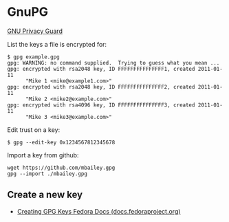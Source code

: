 # GnuPG

[GNU Privacy Guard](https://gnupg.org/)

List the keys a file is encrypted for:

    $ gpg example.gpg
    gpg: WARNING: no command supplied.  Trying to guess what you mean ...
    gpg: encrypted with rsa2048 key, ID FFFFFFFFFFFFFFF1, created 2011-01-11
          "Mike 1 <mike@example1.com>"
    gpg: encrypted with rsa2048 key, ID FFFFFFFFFFFFFFF2, created 2011-01-11
          "Mike 2 <mike2@example.com>"
    gpg: encrypted with rsa4096 key, ID FFFFFFFFFFFFFFF3, created 2011-01-11
          "Mike 3 <mike3@example.com>"


Edit trust on a key:

    $ gpg --edit-key 0x1234567812345678

Import a key from github:

    wget https://github.com/mbailey.gpg
    gpg --import ./mbailey.gpg

## Create a new key

- [Creating GPG Keys  Fedora Docs (docs.fedoraproject.org)](https://docs.fedoraproject.org/en-US/quick-docs/create-gpg-keys/)


